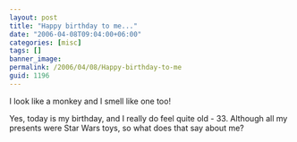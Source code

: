 ```yaml
---
layout: post
title: "Happy birthday to me..."
date: "2006-04-08T09:04:00+06:00"
categories: [misc]
tags: []
banner_image: 
permalink: /2006/04/08/Happy-birthday-to-me
guid: 1196
---
```


I look like a monkey and I smell like one too!

Yes, today is my birthday, and I really do feel quite old - 33. Although all my presents were Star Wars toys, so what does that say about me?
